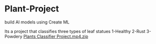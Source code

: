 # Plant-Project

build AI models using Create ML

Its a project that classifies three types of leaf statues
1-Healthy
2-Rust
3-Powdery
[Plants Classifier Project.mp4.zip](https://github.com/Lujean99/Plant-Project/files/12565228/Plants.Classifier.Project.mp4.zip)

